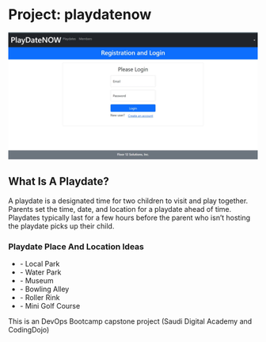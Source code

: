 # Project: playdatenow

<p align="center">
 <img src="playdatenow.jpg" width="900"  alt="accessibility text">
</p>

<h2>What Is A Playdate?</h2>

<p>A playdate is a designated time for two children to visit and play together. Parents set the time, date, and location for a playdate ahead of time. Playdates typically last for a few hours before the parent who isn’t hosting the playdate picks up their child.</p>
 <h3>Playdate Place And Location Ideas</h3>
<ul>
  <li>- Local Park</li>
  <li>- Water Park</li>
  <li>- Museum</li>
  <li>- Bowling Alley</li>
  <li>- Roller Rink</li>
  <li>- Mini Golf Course</li>
</ul>


This is an DevOps Bootcamp capstone project (Saudi Digital Academy and CodingDojo)

